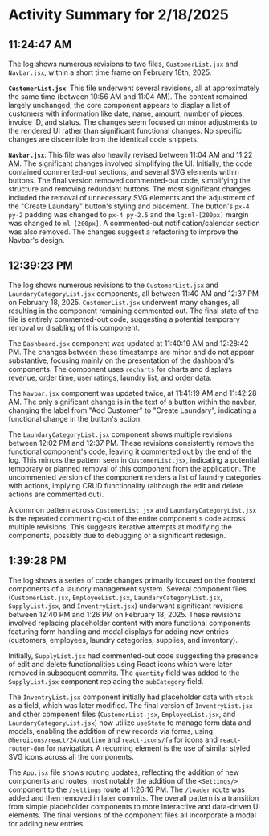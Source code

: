 # Activity Summary for 2/18/2025

## 11:24:47 AM
The log shows numerous revisions to two files, `CustomerList.jsx` and `Navbar.jsx`, within a short time frame on February 18th, 2025.

**`CustomerList.jsx`**: This file underwent several revisions, all at approximately the same time (between 10:56 AM and 11:04 AM).  The content remained largely unchanged;  the core component appears to display a list of customers with information like date, name, amount, number of pieces, invoice ID, and status.  The changes seem focused on minor adjustments to the rendered UI rather than significant functional changes. No specific changes are discernible from the identical code snippets.

**`Navbar.jsx`**: This file was also heavily revised between 11:04 AM and 11:22 AM. The significant changes involved simplifying the UI. Initially, the code contained commented-out sections,  and several SVG elements within buttons.  The final version removed commented-out code, simplifying the structure and removing redundant buttons. The most significant changes included  the removal of unnecessary SVG elements and the adjustment of the "Create Laundary" button's styling and placement. The button's `px-4 py-2` padding was changed to `px-4 py-2.5` and the `lg:ml-[200px]` margin was changed to  `ml-[200px]`.  A commented-out notification/calendar section was also removed.  The changes suggest a refactoring to improve the Navbar's design.


## 12:39:23 PM
The log shows numerous revisions to the `CustomerList.jsx` and `LaundaryCategoryList.jsx` components, all between 11:40 AM and 12:37 PM on February 18, 2025.  `CustomerList.jsx` underwent many changes, all resulting in the component remaining commented out. The final state of the file is entirely commented-out code, suggesting a potential temporary removal or disabling of this component.

The `Dashboard.jsx` component was updated at 11:40:19 AM and 12:28:42 PM. The changes between these timestamps are minor and do not appear substantive, focusing mainly on the presentation of the dashboard's components.  The component uses `recharts` for charts and displays revenue, order time, user ratings, laundry list, and order data.

The `Navbar.jsx` component was updated twice, at 11:41:19 AM and 11:42:28 AM. The only significant change is in the text of a button within the navbar, changing the label from "Add Customer" to "Create Laundary", indicating a functional change in the button's action.

The `LaundaryCategoryList.jsx` component shows multiple revisions between 12:02 PM and 12:37 PM. These revisions consistently remove the functional component's code, leaving it commented out by the end of the log. This mirrors the pattern seen in `CustomerList.jsx`, indicating a potential temporary or planned removal of this component from the application.  The uncommented version of the component renders a list of laundry categories with actions, implying CRUD functionality (although the edit and delete actions are commented out).


A common pattern across `CustomerList.jsx` and `LaundaryCategoryList.jsx` is the repeated commenting-out of the entire component's code across multiple revisions.  This suggests iterative attempts at modifying the components, possibly due to debugging or a significant redesign.


## 1:39:28 PM
The log shows a series of code changes primarily focused on the frontend components of a laundry management system.  Several component files (`CustomerList.jsx`, `EmployeeList.jsx`, `LaundaryCategoryList.jsx`, `SupplyList.jsx`, and `InventryList.jsx`) underwent significant revisions between 12:40 PM and 1:26 PM on February 18, 2025.  These revisions involved replacing placeholder content with more functional components featuring form handling and modal displays for adding new entries (customers, employees, laundry categories, supplies, and inventory).

Initially, `SupplyList.jsx`  had commented-out code suggesting the presence of edit and delete functionalities using React icons which were later removed in subsequent commits. The `quantity` field was added to the `SupplyList.jsx` component replacing the `subCategory` field.

The `InventryList.jsx` component initially had placeholder data with `stock` as a field, which was later modified.  The final version of  `InventryList.jsx` and other component files (`CustomerList.jsx`, `EmployeeList.jsx`, and `LaundaryCategoryList.jsx`) now utilize `useState` to manage form data and modals, enabling the addition of new records via forms,  using  `@heroicons/react/24/outline` and `react-icons/fa` for icons and  `react-router-dom` for navigation.  A recurring element is the use of similar styled SVG icons across all the components.

The `App.jsx` file shows routing updates, reflecting the addition of new components and routes, most notably the addition of the `<Settings/>` component to the `/settings` route at 1:26:16 PM.  The `/loader` route was added and then removed in later commits.  The overall pattern is a transition from simple placeholder components to more interactive and data-driven UI elements.  The final versions of the component files all incorporate a modal for adding new entries.
